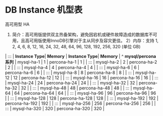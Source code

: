 
# DB Instance 机型表

高可用型 HA

1) 简介：高可用版提供双主热备架构，避免因宕机或硬件故障造成的数据库不可用，且高可用版使用InnoDB引擎对于主从同步及容灾更佳。
2）内存：支持 1, 2, 4, 6, 8, 12, 16, 24, 32, 48, 64, 96, 128, 192, 256, 320 (单位 GB)

| :::      | **Instance Type**| **Memory** | **Instance Type**| **Memory**  |
^ **mysql/percona 系列**  | mysql-ha-1 | 1      | percona-ha-1     | 1           |
| :::      | mysql-ha-2        | 2        | percona-ha-2      | 2           |
| :::      | mysql-ha-4        | 4        | percona-ha-4      | 4           |
| :::      | mysql-ha-6        | 6        | percona-ha-6      | 6           |
| :::      | mysql-ha-8        | 8        | percona-ha-8      | 8           |
| :::      | mysql-ha-12       | 12       | percona-ha-12     | 12          |
| :::      | mysql-ha-16       | 16       | percona-ha-16     | 16          |
| :::      | mysql-ha-24       | 24       | percona-ha-24     | 24          |
| :::      | mysql-ha-32       | 32       | percona-ha-32     | 32          |
| :::      | mysql-ha-48       | 48       | percona-ha-48     | 48          |
| :::      | mysql-ha-64       | 64       | percona-ha-64     | 64          |
| :::      | mysql-ha-96       | 96       | percona-ha-96     | 96          | 
| :::      | mysql-ha-128      | 128      | percona-ha-128    | 128         | 
| :::      | mysql-ha-192      | 192      | percona-ha-192    | 192         | 
| :::      | mysql-ha-256      | 256      | percona-ha-256    | 256         | 
| :::      | mysql-ha-320      | 320      | percona-ha-320    | 320         | 
